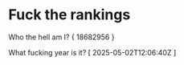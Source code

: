 # Fuck the rankings

Who the hell am I?
{ 18682956 }

What fucking year is it?
[ 2025-05-02T12:06:40Z ]
